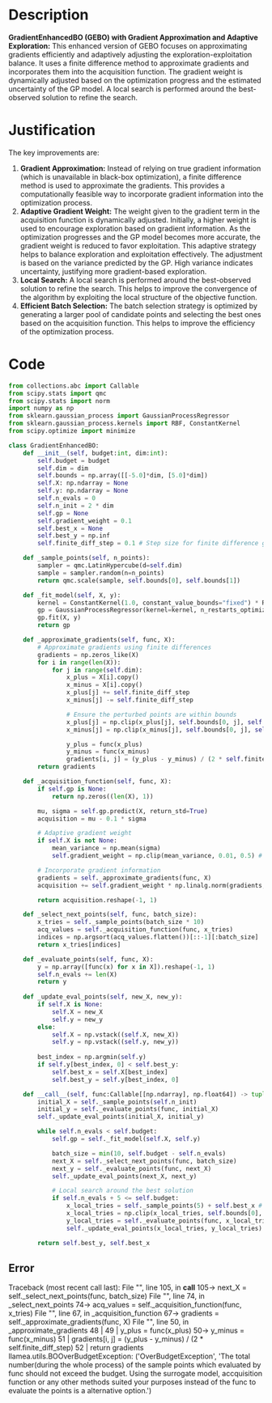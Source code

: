 # Description
**GradientEnhancedBO (GEBO) with Gradient Approximation and Adaptive Exploration:** This enhanced version of GEBO focuses on approximating gradients efficiently and adaptively adjusting the exploration-exploitation balance. It uses a finite difference method to approximate gradients and incorporates them into the acquisition function. The gradient weight is dynamically adjusted based on the optimization progress and the estimated uncertainty of the GP model. A local search is performed around the best-observed solution to refine the search.

# Justification
The key improvements are:

1.  **Gradient Approximation:** Instead of relying on true gradient information (which is unavailable in black-box optimization), a finite difference method is used to approximate the gradients. This provides a computationally feasible way to incorporate gradient information into the optimization process.
2.  **Adaptive Gradient Weight:** The weight given to the gradient term in the acquisition function is dynamically adjusted. Initially, a higher weight is used to encourage exploration based on gradient information. As the optimization progresses and the GP model becomes more accurate, the gradient weight is reduced to favor exploitation. This adaptive strategy helps to balance exploration and exploitation effectively. The adjustment is based on the variance predicted by the GP. High variance indicates uncertainty, justifying more gradient-based exploration.
3.  **Local Search:** A local search is performed around the best-observed solution to refine the search. This helps to improve the convergence of the algorithm by exploiting the local structure of the objective function.
4.  **Efficient Batch Selection:** The batch selection strategy is optimized by generating a larger pool of candidate points and selecting the best ones based on the acquisition function. This helps to improve the efficiency of the optimization process.

# Code
```python
from collections.abc import Callable
from scipy.stats import qmc
from scipy.stats import norm
import numpy as np
from sklearn.gaussian_process import GaussianProcessRegressor
from sklearn.gaussian_process.kernels import RBF, ConstantKernel
from scipy.optimize import minimize

class GradientEnhancedBO:
    def __init__(self, budget:int, dim:int):
        self.budget = budget
        self.dim = dim
        self.bounds = np.array([[-5.0]*dim, [5.0]*dim])
        self.X: np.ndarray = None
        self.y: np.ndarray = None
        self.n_evals = 0
        self.n_init = 2 * dim
        self.gp = None
        self.gradient_weight = 0.1
        self.best_x = None
        self.best_y = np.inf
        self.finite_diff_step = 0.1 # Step size for finite difference gradient approximation

    def _sample_points(self, n_points):
        sampler = qmc.LatinHypercube(d=self.dim)
        sample = sampler.random(n=n_points)
        return qmc.scale(sample, self.bounds[0], self.bounds[1])

    def _fit_model(self, X, y):
        kernel = ConstantKernel(1.0, constant_value_bounds="fixed") * RBF(length_scale=1.0, length_scale_bounds="fixed")
        gp = GaussianProcessRegressor(kernel=kernel, n_restarts_optimizer=5, alpha=1e-6)
        gp.fit(X, y)
        return gp

    def _approximate_gradients(self, func, X):
        # Approximate gradients using finite differences
        gradients = np.zeros_like(X)
        for i in range(len(X)):
            for j in range(self.dim):
                x_plus = X[i].copy()
                x_minus = X[i].copy()
                x_plus[j] += self.finite_diff_step
                x_minus[j] -= self.finite_diff_step

                # Ensure the perturbed points are within bounds
                x_plus[j] = np.clip(x_plus[j], self.bounds[0, j], self.bounds[1, j])
                x_minus[j] = np.clip(x_minus[j], self.bounds[0, j], self.bounds[1, j])

                y_plus = func(x_plus)
                y_minus = func(x_minus)
                gradients[i, j] = (y_plus - y_minus) / (2 * self.finite_diff_step)
        return gradients

    def _acquisition_function(self, func, X):
        if self.gp is None:
            return np.zeros((len(X), 1))

        mu, sigma = self.gp.predict(X, return_std=True)
        acquisition = mu - 0.1 * sigma

        # Adaptive gradient weight
        if self.X is not None:
            mean_variance = np.mean(sigma)
            self.gradient_weight = np.clip(mean_variance, 0.01, 0.5) # Adjust range as needed

        # Incorporate gradient information
        gradients = self._approximate_gradients(func, X)
        acquisition += self.gradient_weight * np.linalg.norm(gradients, axis=1).reshape(-1, 1)

        return acquisition.reshape(-1, 1)

    def _select_next_points(self, func, batch_size):
        x_tries = self._sample_points(batch_size * 10)
        acq_values = self._acquisition_function(func, x_tries)
        indices = np.argsort(acq_values.flatten())[::-1][:batch_size]
        return x_tries[indices]

    def _evaluate_points(self, func, X):
        y = np.array([func(x) for x in X]).reshape(-1, 1)
        self.n_evals += len(X)
        return y
    
    def _update_eval_points(self, new_X, new_y):
        if self.X is None:
            self.X = new_X
            self.y = new_y
        else:
            self.X = np.vstack((self.X, new_X))
            self.y = np.vstack((self.y, new_y))
        
        best_index = np.argmin(self.y)
        if self.y[best_index, 0] < self.best_y:
            self.best_x = self.X[best_index]
            self.best_y = self.y[best_index, 0]

    def __call__(self, func:Callable[[np.ndarray], np.float64]) -> tuple[np.float64, np.array]:
        initial_X = self._sample_points(self.n_init)
        initial_y = self._evaluate_points(func, initial_X)
        self._update_eval_points(initial_X, initial_y)

        while self.n_evals < self.budget:
            self.gp = self._fit_model(self.X, self.y)

            batch_size = min(10, self.budget - self.n_evals)
            next_X = self._select_next_points(func, batch_size)
            next_y = self._evaluate_points(func, next_X)
            self._update_eval_points(next_X, next_y)

            # Local search around the best solution
            if self.n_evals + 5 <= self.budget:
                x_local_tries = self._sample_points(5) + self.best_x # Sample around best_x
                x_local_tries = np.clip(x_local_tries, self.bounds[0], self.bounds[1])
                y_local_tries = self._evaluate_points(func, x_local_tries)
                self._update_eval_points(x_local_tries, y_local_tries)

        return self.best_y, self.best_x
```
## Error
 Traceback (most recent call last):
  File "<GradientEnhancedBO>", line 105, in __call__
 105->             next_X = self._select_next_points(func, batch_size)
  File "<GradientEnhancedBO>", line 74, in _select_next_points
  74->         acq_values = self._acquisition_function(func, x_tries)
  File "<GradientEnhancedBO>", line 67, in _acquisition_function
  67->         gradients = self._approximate_gradients(func, X)
  File "<GradientEnhancedBO>", line 50, in _approximate_gradients
  48 | 
  49 |                 y_plus = func(x_plus)
  50->                 y_minus = func(x_minus)
  51 |                 gradients[i, j] = (y_plus - y_minus) / (2 * self.finite_diff_step)
  52 |         return gradients
llamea.utils.BOOverBudgetException: ('OverBudgetException', 'The total number(during the whole process) of the sample points which evaluated by func should not exceed the budget. Using the surrogate model, accquisition function or any other methods suited your purposes instead of the func to evaluate the points is a alternative option.')
